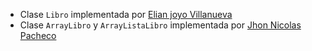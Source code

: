 - Clase `Libro` implementada por [Elian joyo Villanueva](https://github.com/ElianAndrel456)
- Clase `ArrayLibro` y `ArrayListaLibro` implementada por [Jhon Nicolas Pacheco](https://github.com/Jhon-NPC)